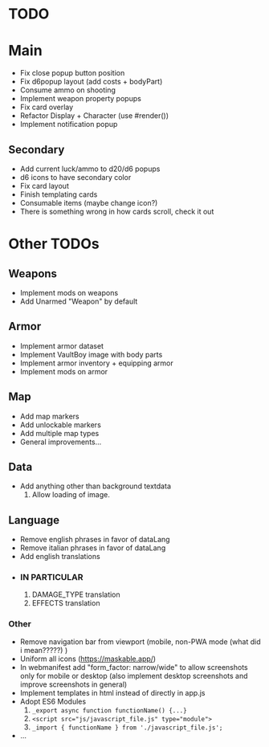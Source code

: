 # TODO

# Main
- Fix close popup button position
- Fix d6popup layout (add costs + bodyPart)
- Consume ammo on shooting
- Implement weapon property popups
- Fix card overlay
- Refactor Display + Character (use #render())
- Implement notification popup

## Secondary
- Add current luck/ammo to d20/d6 popups
- d6 icons to have secondary color
- Fix card layout
- Finish templating cards
- Consumable items (maybe change icon?)
- There is something wrong in how cards scroll, check it out

# Other TODOs 

## Weapons
- Implement mods on weapons
- Add Unarmed "Weapon" by default

## Armor
- Implement armor dataset
- Implement VaultBoy image with body parts
- Implement armor inventory + equipping armor 
- Implement mods on armor

## Map
- Add map markers
- Add unlockable markers
- Add multiple map types
- General improvements...

## Data
- Add anything other than background textdata
  1. Allow loading of image.

## Language
- Remove english phrases in favor of dataLang
- Remove italian phrases in favor of dataLang
- Add english translations
- ### IN PARTICULAR
  1. DAMAGE_TYPE translation
  2. EFFECTS translation

### Other
- Remove navigation bar from viewport (mobile, non-PWA mode (what did i mean?????) )
- Uniform all icons (https://maskable.app/)
- In webmanifest add "form_factor: narrow/wide" to allow screenshots only for mobile or desktop (also implement desktop screenshots and improve screenshots in general)
- Implement templates in html instead of directly in app.js
- Adopt ES6 Modules
  1.  `_export async function functionName() {...}`
  2. `<script src="js/javascript_file.js" type="module">`
  3. `_import { functionName } from './javascript_file.js';`
- ...